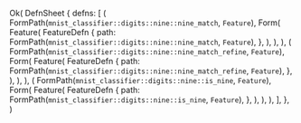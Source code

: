 Ok(
    DefnSheet {
        defns: [
            (
                FormPath(`mnist_classifier::digits::nine::nine_match`, `Feature`),
                Form(
                    Feature(
                        FeatureDefn {
                            path: FormPath(`mnist_classifier::digits::nine::nine_match`, `Feature`),
                        },
                    ),
                ),
            ),
            (
                FormPath(`mnist_classifier::digits::nine::nine_match_refine`, `Feature`),
                Form(
                    Feature(
                        FeatureDefn {
                            path: FormPath(`mnist_classifier::digits::nine::nine_match_refine`, `Feature`),
                        },
                    ),
                ),
            ),
            (
                FormPath(`mnist_classifier::digits::nine::is_nine`, `Feature`),
                Form(
                    Feature(
                        FeatureDefn {
                            path: FormPath(`mnist_classifier::digits::nine::is_nine`, `Feature`),
                        },
                    ),
                ),
            ),
        ],
    },
)